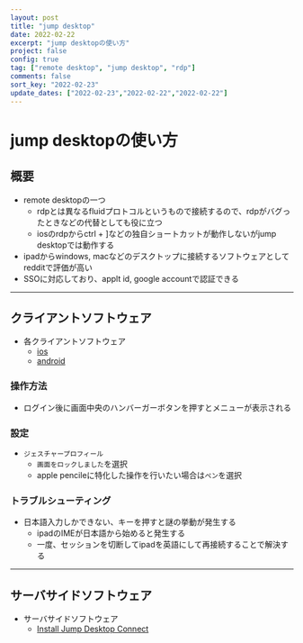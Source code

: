 ```yaml
---
layout: post
title: "jump desktop"
date: 2022-02-22
excerpt: "jump desktopの使い方"
project: false
config: true
tag: ["remote desktop", "jump desktop", "rdp"]
comments: false
sort_key: "2022-02-23"
update_dates: ["2022-02-23","2022-02-22","2022-02-22"]
---
```


# jump desktopの使い方

## 概要
 - remote desktopの一つ
   - rdpとは異なるfluidプロトコルというもので接続するので、rdpがバグったときなどの代替としても役に立つ
   - iosのrdpからctrl + ]などの独自ショートカットが動作しないがjump desktopでは動作する
 - ipadからwindows, macなどのデスクトップに接続するソフトウェアとしてredditで評価が高い
 - SSOに対応しており、applt id, google accountで認証できる

---

## クライアントソフトウェア
 - 各クライアントソフトウェア
   - [ios](https://apps.apple.com/us/app/jump-desktop-remote-desktop/id364876095)
   - [android](https://play.google.com/store/apps/details?id=com.p5sys.android.jump)

### 操作方法
 - ログイン後に画面中央のハンバーガーボタンを押すとメニューが表示される

### 設定
 - `ジェスチャープロフィール`
   - `画面をロックしました`を選択
   - apple pencileに特化した操作を行いたい場合は`ペン`を選択

### トラブルシューティング
 - 日本語入力しかできない、キーを押すと謎の挙動が発生する
   - ipadのIMEが日本語から始めると発生する
   - 一度、セッションを切断してipadを英語にして再接続することで解決する

---

## サーバサイドソフトウェア
 - サーバサイドソフトウェア
   - [Install Jump Desktop Connect](https://jumpdesktop.com/connect/)


